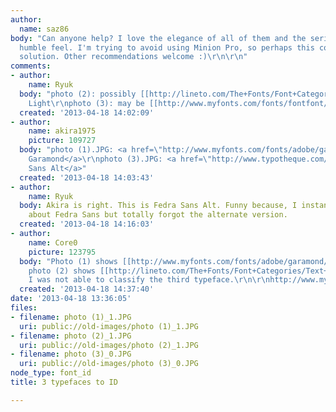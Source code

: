 ```yaml
---
author:
  name: saz86
body: "Can anyone help? I love the elegance of all of them and the serif has a really
  humble feel. I'm trying to avoid using Minion Pro, so perhaps this could be a good
  solution. Other recommendations welcome :)\r\n\r\n"
comments:
- author:
    name: Ryuk
  body: "photo (2): possibly [[http://lineto.com/The+Fonts/Font+Categories/Text+Fonts/Akkurat|Akkurat]]
    Light\r\nphoto (3): may be [[http://www.myfonts.com/fonts/fontfont/milo|FF Milo]]"
  created: '2013-04-18 14:02:09'
- author:
    name: akira1975
    picture: 109727
  body: "photo (1).JPG: <a href=\"http://www.myfonts.com/fonts/adobe/garamond/\">Adobe
    Garamond</a>\r\nphoto (3).JPG: <a href=\"http://www.typotheque.com/fonts/fedra_sans_alt\">Fedra
    Sans Alt</a>"
  created: '2013-04-18 14:03:43'
- author:
    name: Ryuk
  body: Akira is right. This is Fedra Sans Alt. Funny because, I instantly thought
    about Fedra Sans but totally forgot the alternate version.
  created: '2013-04-18 14:16:03'
- author:
    name: Core0
    picture: 123795
  body: "Photo (1) shows [[http://www.myfonts.com/fonts/adobe/garamond/|Adobe Garamond]],
    photo (2) shows [[http://lineto.com/The+Fonts/Font+Categories/Text+Fonts/Akkurat/|Akkurat]].
    I was not able to classify the third typeface.\r\n\r\nhttp://www.myfonts.com/fonts/adobe/garamond/\r\nhttp://lineto.com/The+Fonts/Font+Categories/Text+Fonts/Akkurat/\r\n"
  created: '2013-04-18 14:37:40'
date: '2013-04-18 13:36:05'
files:
- filename: photo (1)_1.JPG
  uri: public://old-images/photo (1)_1.JPG
- filename: photo (2)_1.JPG
  uri: public://old-images/photo (2)_1.JPG
- filename: photo (3)_0.JPG
  uri: public://old-images/photo (3)_0.JPG
node_type: font_id
title: 3 typefaces to ID

---
```

